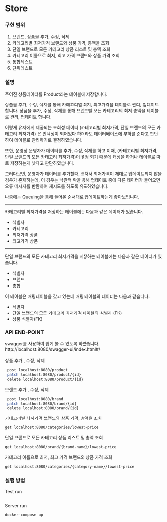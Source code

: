 # Store  

### 구현 범위 

1. 브랜드, 상품을 추가, 수정, 삭제
2. 카테고리별 최저가격 브랜드와 상품 가격, 총액을 조회
3. 단일 브랜드로 모든 카테고리 상품 리스트 및 총액 조회
4. 카테고리 이름으로 최저, 최고 가격 브랜드와 상품 가격 조회
5. 통합테스트
6. 단위테스트 

### 설명

주어진 상품데이터를 Product라는 테이블에 저장합니다.

상품을 추가, 수정, 삭제를 통해 카테고리별 최저, 최고가격을 테이블로 관리, 업데이트 합니다.
상품을 추가, 수정, 삭제를 통해 브랜드별 모든 카테고리의 최저 총액을 테이블로 관리, 업데이트 합니다.

이렇게 유저에게 제공되는 조회성 데이터 (카테고리별 최저가격, 단일 브랜드의 모든 카테고리 최저가격) 은
인덱싱이 되어있다 하더라도 데이터베이스에 부하를 준다고 판단하여 테이블로 관리하기로 결정하였습니다.

또한, 운영상 운영자가 데이터를 추가, 수정, 삭제를 하고 이때, (카테고리별 최저가격, 단일 브랜드의 모든 카테고리 최저가격)이 결정
되기 때문에 캐싱을 하거나 테이블로 따로 저장하는게 낫다고 판단하였습니다.

그러다보면, 운영자가 데이터를 추가할때, 겹쳐서 최저가격이 제대로 업데이트되지 않을 경우가 존재하는데, 이 경우는
낙관적 락을 통해 업데이트 중에 다른 데이터가 들어오면 오류 메시지를 반환하여 재시도를 하도록 유도하였습니다.

나중에는 Queuing을 통해 들어온 순서대로 업데이트하는게 좋아보입니다.

---
카테고리별 최저가격을 저장하는 테이블에는 다음과 같은 데이터가 있습니다.
- 식별자
- 카테고리
- 최저가격 상품
- 최고가격 상품
---
단일 브랜드의 모든 카테고리 최저가격을 저장하는 테이블에는 다음과 같은 데이터가 있습니다.
- 식별자
- 브랜드
- 총합 

이 테이블은 매핑테이블을 갖고 있는데 매핑 테이블의 데이터는 다음과 같습니다.
- 식별자
- 단일 브랜드의 모든 카테고리 최저가격 테이블의 식별자 (FK)
- 상품 식별자(FK)


### API END-POINT
swagger를 사용하여 쉽게 볼 수 있도록 하였습니다.
<br>
http://localhost:8080/swagger-ui/index.html#/
<br>
<br>
상품 추가 , 수정, 삭제 
```bash
 post localhost:8080/product
 patch localhost:8080/product/{id}
 delete localhost:8080/product/{id}
```

브랜드 추가 , 수정, 삭제
```bash
 post localhost:8080/brand
 patch localhost:8080/brand/{id}
 delete localhost:8080/brand/{id}
```

카테고리별 최저가격 브랜드와 상품 가격, 총액을 조회
```bash
get localhost:8080/categories/lowest-price
```

단일 브랜드로 모든 카테고리 상품 리스트 및 총액 조회
```bash
get localhost:8080/brand/{brand-name}/lowest-price
```

카테고리 이름으로 최저, 최고 가격 브랜드와 상품 가격 조회
```bash
get localhost:8080/categories/{category-name}/lowest-price
```

### 실행 방법

Test run
```bash

```

Server run
```bash
docker-compose up
```

